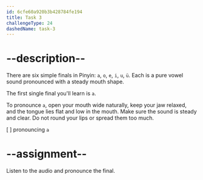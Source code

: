 ```yaml
---
id: 6cfe60a920b3b428784fe194
title: Task 3
challengeType: 24
dashedName: task-3
---
```


<!--SPEAKING-->

<!-- (Audio) A: a -->

# --description--

There are six simple finals in Pinyin: `a`, `o`, `e`, `i`, `u`, `ü`. Each is a pure vowel sound pronounced with a steady mouth shape.

The first single final you'll learn is `a`.

To pronounce `a`, open your mouth wide naturally, keep your jaw relaxed, and the tongue lies flat and low in the mouth. Make sure the sound is steady and clear. Do not round your lips or spread them too much.

[ ] pronouncing `a`

# --assignment--

Listen to the audio and pronounce the final.
